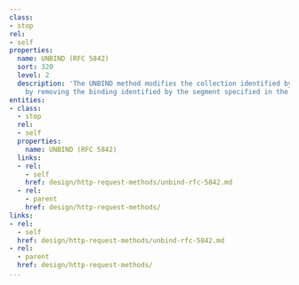 ```yaml
---
class:
- stop
rel:
- self
properties:
  name: UNBIND (RFC 5842)
  sort: 320
  level: 2
  description: 'The UNBIND method modifies the collection identified by the Request-URI
    by removing the binding identified by the segment specified in the UNBIND body. '
entities:
- class:
  - stop
  rel:
  - self
  properties:
    name: UNBIND (RFC 5842)
  links:
  - rel:
    - self
    href: design/http-request-methods/unbind-rfc-5842.md
  - rel:
    - parent
    href: design/http-request-methods/
links:
- rel:
  - self
  href: design/http-request-methods/unbind-rfc-5842.md
- rel:
  - parent
  href: design/http-request-methods/
...
```

